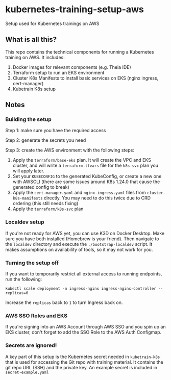 # kubernetes-training-setup-aws
Setup used for Kubernetes trainings on AWS

## What is all this?
This repo contains the technical components for running a Kubernetes training on AWS. It includes: 

1. Docker images for relevant components (e.g. Theia IDE)
2. Terraform setup to run an EKS environment
3. Cluster K8s Manifests to install basic services on EKS (nginx ingress, cert-manager)
4. Kubetrain K8s setup

## Notes

### Building the setup

Step 1: make sure you have the required access

Step 2: generate the secrets you need

Step 3: create the AWS environment with the following steps:

1. Apply the `terraform/base-eks` plan. It will create the VPC and EKS cluster, and will write a `terraform.tfvars` file for the `k8s-svc` plan you will apply later.
2. Set your `KUBECONFIG` to the generated KubeConfig, or create a new one with AWSCLI (there are some issues around K8s 1.24.0 that cause the generated config to break)
3. Apply the `cert-manager.yaml` and `nginx-ingress.yaml` files from `cluster-k8s-manifests` directly. You may need to do this twice due to CRD ordering (this still needs fixing)
4. Apply the `terraform/k8s-svc` plan

### Localdev setup
If you're not ready for AWS yet, you can use K3D on Docker Desktop. Make sure you have both installed (Homebrew is your friend). Then navigate to the `localdev` directory and execute the `./bootstrap-localdev` script. It makes assumptions on availability of tools, so it may not work for you. 



### Turning the setup off
If you want to temporarily restrict all external access to running endpoints, run the following: 

```
kubectl scale deployment -n ingress-nginx ingress-nginx-controller --replicas=0
```

Increase the `replicas` back to `1` to turn Ingress back on.

### AWS SSO Roles and EKS
If you're signing into an AWS Account through AWS SSO and you spin up an EKS cluster, don't forget to add the SSO Role to the AWS Auth Configmap.

### Secrets are ignored!
A key part of this setup is the Kubernetes secret needed in `kubetrain-k8s` that is used for accessing the Git repo with training material. It contains the git repo URL (SSH) and the private key. An example secret is included in `secret-example.yaml`
